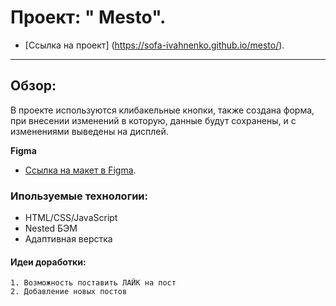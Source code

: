 # Проект: " Mesto".

*  [Ссылка на проект] (https://sofa-ivahnenko.github.io/mesto/).
***

## Обзор:
В проекте используются клибакельные кнопки, также создана форма, при внесении изменений в которую, данные будут сохранены, и с изменениями выведены на дисплей.

**Figma**

* [Ссылка на макет в Figma](https://www.figma.com/file/2cn9N9jSkmxD84oJik7xL7/JavaScript.-Sprint-4?node-id=0%3A1).

 ### Ипользуемые технологии:
 * HTML/CSS/JavaScript
 * Nested БЭМ
 * Адаптивная верстка

 #### Идеи доработки: 
 ```
 1. Возможность поставить ЛАЙК на пост
 2. Добавление новых постов
 ```
